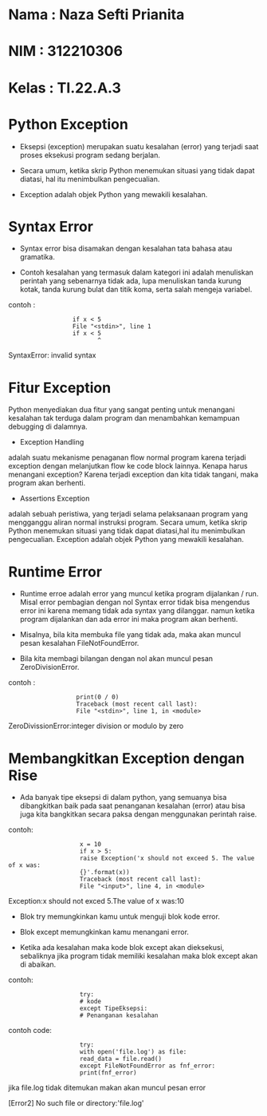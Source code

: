 # Nama  : Naza Sefti Prianita

# NIM   : 312210306

# Kelas : TI.22.A.3

# Python Exception

- Eksepsi (exception) merupakan suatu kesalahan (error) yang terjadi saat proses eksekusi program sedang berjalan.

- Secara umum, ketika skrip Python menemukan situasi yang tidak dapat diatasi, hal itu menimbulkan pengecualian.

- Exception adalah objek Python yang mewakili kesalahan.

# Syntax Error

- Syntax error bisa disamakan dengan kesalahan tata bahasa atau gramatika.

- Contoh kesalahan yang termasuk dalam kategori ini adalah menuliskan perintah yang sebenarnya tidak ada, lupa menuliskan tanda kurung kotak, tanda kurung bulat dan titik koma, serta salah mengeja variabel.

contoh :

                      if x < 5
                      File "<stdin>", line 1
                      if x < 5
                             ^
                 
SyntaxError: invalid syntax
                
# Fitur Exception

Python menyediakan dua fitur yang sangat penting untuk menangani kesalahan tak terduga dalam program dan menambahkan kemampuan debugging di dalamnya.

- Exception Handling

adalah suatu mekanisme penaganan flow normal program karena terjadi exception dengan melanjutkan flow ke code block lainnya. Kenapa harus menangani exception? Karena terjadi exception dan kita tidak tangani, maka program akan berhenti.

- Assertions Exception

adalah sebuah peristiwa, yang terjadi selama pelaksanaan program yang mengganggu aliran normal instruksi program. Secara umum, ketika skrip Python menemukan situasi yang tidak dapat diatasi,hal itu menimbulkan pengecualian. Exception adalah objek Python yang mewakili kesalahan.

# Runtime Error

- Runtime erroe adalah error yang muncul ketika program dijalankan / run. Misal error pembagian dengan nol Syntax error tidak bisa mengendus error ini karena memang tidak ada syntax yang dilanggar. namun ketika program dijalankan dan ada error ini maka program akan berhenti.

- Misalnya, bila kita membuka file yang tidak ada, maka akan muncul pesan kesalahan FileNotFoundError.

- Bila kita membagi bilangan dengan nol akan muncul pesan ZeroDivisionError.

contoh : 

                       print(0 / 0)
                       Traceback (most recent call last):
                       File "<stdin>", line 1, in <module>

ZeroDivissionError:integer division or modulo by zero

# Membangkitkan Exception dengan Rise

- Ada banyak tipe eksepsi di dalam python, yang semuanya bisa dibangkitkan baik pada saat penanganan kesalahan (error) atau bisa juga kita bangkitkan secara paksa dengan menggunakan perintah raise.

contoh:

                        x = 10
                        if x > 5:
                        raise Exception('x should not exceed 5. The value of x was:
                        {}'.format(x))
                        Traceback (most recent call last):
                        File "<input>", line 4, in <module>

Exception:x should not exced 5.The value of x was:10

- Blok try memungkinkan kamu untuk menguji blok kode error.

- Blok except memungkinkan kamu menangani error.

- Ketika ada kesalahan maka kode blok except akan dieksekusi, sebaliknya jika program tidak memiliki kesalahan maka blok except akan di abaikan.

contoh:

                        try:
                        # kode
                        except TipeEksepsi:
                        # Penanganan kesalahan

contoh code:

                        try:
                        with open('file.log') as file:
                        read_data = file.read()
                        except FileNotFoundError as fnf_error:
                        print(fnf_error)

jika file.log tidak ditemukan makan akan muncul pesan error

[Error2] No such file or directory:'file.log'
